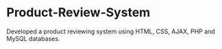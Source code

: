 # Product-Review-System
Developed a product reviewing system using HTML, CSS, AJAX, PHP and MySQL databases.
